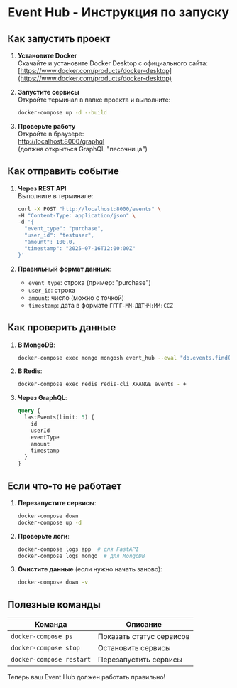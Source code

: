 # Event Hub - Инструкция по запуску

## Как запустить проект

1. **Установите Docker**  
   Скачайте и установите Docker Desktop с официального сайта:  
   [https://www.docker.com/products/docker-desktop](https://www.docker.com/products/docker-desktop)

2. **Запустите сервисы**  
   Откройте терминал в папке проекта и выполните:
   ```bash
   docker-compose up -d --build
   ```

3. **Проверьте работу**  
   Откройте в браузере:  
   [http://localhost:8000/graphql](http://localhost:8000/graphql)  
   (должна открыться GraphQL "песочница")

## Как отправить событие

1. **Через REST API**  
   Выполните в терминале:
   ```bash
   curl -X POST "http://localhost:8000/events" \
   -H "Content-Type: application/json" \
   -d '{
     "event_type": "purchase",
     "user_id": "testuser",
     "amount": 100.0,
     "timestamp": "2025-07-16T12:00:00Z"
   }'
   ```

2. **Правильный формат данных**:
   - `event_type`: строка (пример: "purchase")
   - `user_id`: строка
   - `amount`: число (можно с точкой)
   - `timestamp`: дата в формате `ГГГГ-ММ-ДДTЧЧ:ММ:ССZ`

## Как проверить данные

1. **В MongoDB**:
   ```bash
   docker-compose exec mongo mongosh event_hub --eval "db.events.find().pretty()"
   ```

2. **В Redis**:
   ```bash
   docker-compose exec redis redis-cli XRANGE events - +
   ```

3. **Через GraphQL**:
   ```graphql
   query {
     lastEvents(limit: 5) {
       id
       userId
       eventType
       amount
       timestamp
     }
   }
   ```

## Если что-то не работает

1. **Перезапустите сервисы**:
   ```bash
   docker-compose down
   docker-compose up -d
   ```

2. **Проверьте логи**:
   ```bash
   docker-compose logs app  # для FastAPI
   docker-compose logs mongo  # для MongoDB
   ```

3. **Очистите данные** (если нужно начать заново):
   ```bash
   docker-compose down -v
   ```

## Полезные команды

| Команда | Описание |
|---------|----------|
| `docker-compose ps` | Показать статус сервисов |
| `docker-compose stop` | Остановить сервисы |
| `docker-compose restart` | Перезапустить сервисы |

Теперь ваш Event Hub должен работать правильно! 